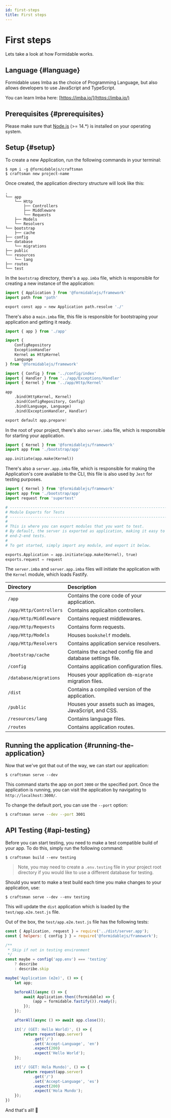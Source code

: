 ```yaml
---
id: first-steps
title: First steps
---
```


# First steps
Lets take a look at how Formidable works.

## Language {#language}
Formidable uses Imba as the choice of Programming Language, but also allows developers to use JavaScript and TypeScript.

You can learn Imba here: [https://imba.io/](https://imba.io/)

## Prerequisites {#prerequisites}
Please make sure that [Node.js](https://nodejs.org/) (>= 14.*) is installed on your operating system.

## Setup {#setup}
To create a new Application, run the following commands in your terminal:

```
$ npm i -g @formidablejs/craftsman
$ craftsman new project-name
```

Once created, the application directory structure will look like this:

```text
.
└── app
    └── Http
        ├── Controllers
        ├── Middleware
        └── Requests
    ├── Models
    └── Resolvers
└── bootstrap
    ├── cache
├── config
└── database
    └── migrations
├── public
└── resources
    └── lang
├── routes
└── test

```

In the `bootstrap` directory, there's a `app.imba` file, which is responsible for creating a new instance of the application:

```py
import { Application } from '@formidablejs/framework'
import path from 'path'

export const app = new Application path.resolve './'
```

There's also a `main.imba` file, this file is responsible for bootstraping your application and getting it ready.

```py
import { app } from './app'

import {
	ConfigRepository
	ExceptionHandler
	Kernel as HttpKernel
	Language
} from '@formidablejs/framework'

import { Config } from '../config/index'
import { Handler } from '../app/Exceptions/Handler'
import { Kernel } from '../app/Http/Kernel'

app
	.bind(HttpKernel, Kernel)
	.bind(ConfigRepository, Config)
	.bind(Language, Language)
	.bind(ExceptionHandler, Handler)

export default app.prepare!
```
In the root of your project, there's also `server.imba` file, which is responsible for starting your application.

```py
import { Kernel } from '@formidablejs/framework'
import app from './bootstrap/app'

app.initiate(app.make(Kernel))
```

There's also a `server.app.imba` file, which is responsible for making the Application's core available to the CLI, this file is also used by `Jest` for testing purposes.

```py
import { Kernel } from '@formidablejs/framework'
import app from './bootstrap/app'
import request from 'supertest'

# --------------------------------------------------------------------------
# Module Exports for Tests
# --------------------------------------------------------------------------
#
# This is where you can export modules that you want to test.
# By default, the server is exported as application, making it easy to run
# end-2-end tests.
#
# To get started, simply import any module, and export it below.

exports.Application = app.initiate(app.make(Kernel), true)
exports.request = request
```

The `server.imba` and `server.app.imba` files will initiate the application with the `Kernel` module, which loads Fastify.

| Directory                | Description
|:-------------------------|:-------------
| `/app`                   | Contains the core code of your application.
| `/app/Http/Controllers`  | Contains applicaiton controllers.
| `/app/Http/Middleware`   | Contains request middlewares.
| `/app/Http/Requests`     | Contains form requests.
| `/app/Http/Models`       | Houses `bookshelf` models.
| `/app/Http/Resolvers`    | Contains application service resolvers.
| `/bootstrap/cache`       | Contains the cached config file and database settings file.
| `/config`                | Contains application configuration files.
| `/database/migrations`   | Houses your application `db-migrate` migration files.
| `/dist`                  | Contains a compiled version of the application.
| `/public`                | Houses your assets such as images, JavaScript, and CSS.
| `/resources/lang`        | Contains language files.
| `/routes`                | Contains application routes.

## Running the application {#running-the-application}
Now that we've got that out of the way, we can start our application:

```
$ craftsman serve --dev
```

This command starts the app on port `3000` or the specified port.
Once the application is running, you can visit the application by navigating to `http://localhost:3000/`.

To change the default port, you can use the `--port` option:

```bash
$ craftsman serve --dev --port 3001
```

## API Testing {#api-testing}

Before you can start testing, you need to make a test compatible build of your app. To do this, simply run the following command:

```
$ craftsman build --env testing
```

> Note, you may need to create a `.env.testing` file in your project root directory if you would like to use a different database for testing.

Should you want to make a test build each time you make changes to your application, use:

```
$ craftsman serve --dev --env testing
```

This will update the `dist` application which is loaded by the `test/app.e2e.test.js` file.

Out of the box, the `test/app.e2e.test.js` file has the following tests:

```js
const { Application, request } = require('../dist/server.app');
const { helpers: { config } } = require('@formidablejs/framework');

/**
 * Skip if not in testing environment
 */
const maybe = config('app.env') === 'testing'
	? describe
	: describe.skip

maybe('Application (e2e)', () => {
	let app;

	beforeAll(async () => {
		await Application.then((formidable) => {
			(app = formidable.fastify()).ready();
		});
	});

	afterAll(async () => await app.close());

	it('/ (GET: Hello World)', () => {
		return request(app.server)
			.get('/')
			.set('Accept-Language', 'en')
			.expect(200)
			.expect('Hello World');
	});

	it('/ (GET: Hola Mundo)', () => {
		return request(app.server)
			.get('/')
			.set('Accept-Language', 'es')
			.expect(200)
			.expect('Hola Mundo');
	});
})

```

And that's all! 🎊
